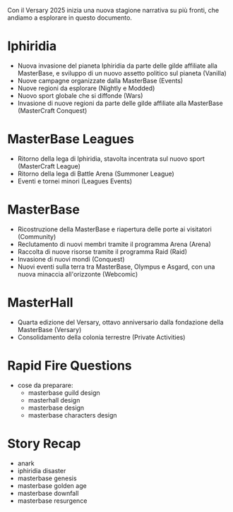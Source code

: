 
Con il Versary 2025 inizia una nuova stagione narrativa su più fronti, che andiamo a esplorare in questo documento.

# Iphiridia

- Nuova invasione del pianeta Iphiridia da parte delle gilde affiliate alla MasterBase, e sviluppo di un nuovo assetto politico sul pianeta (Vanilla)
- Nuove campagne organizzate dalla MasterBase (Events)
- Nuove regioni da esplorare (Nightly e Modded)
- Nuovo sport globale che si diffonde (Wars)
- Invasione di nuove regioni da parte delle gilde affiliate alla MasterBase (MasterCraft Conquest)

# MasterBase Leagues

- Ritorno della lega di Iphiridia, stavolta incentrata sul nuovo sport (MasterCraft League)
- Ritorno della lega di Battle Arena (Summoner League)
- Eventi e tornei minori (Leagues Events)

# MasterBase

- Ricostruzione della MasterBase e riapertura delle porte ai visitatori (Community)
- Reclutamento di nuovi membri tramite il programma Arena (Arena)
- Raccolta di nuove risorse tramite il programma Raid (Raid)
- Invasione di nuovi mondi (Conquest)
- Nuovi eventi sulla terra tra MasterBase, Olympus e Asgard, con una nuova minaccia all'orizzonte (Webcomic)

# MasterHall

- Quarta edizione del Versary, ottavo anniversario dalla fondazione della MasterBase (Versary)
- Consolidamento della colonia terrestre (Private Activities)

# Rapid Fire Questions

- cose da preparare:
	- masterbase guild design
	- masterhall design
	- masterbase design
	- masterbase characters design

# Story Recap

- anark
- iphiridia disaster
- masterbase genesis
- masterbase golden age
- masterbase downfall
- masterbase resurgence